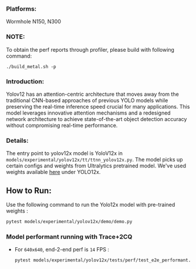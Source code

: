 ### Platforms:

Wormhole N150, N300

### NOTE:

To obtain the perf reports through profiler, please build with following command:
```
./build_metal.sh -p
```

### Introduction:

Yolov12 has an attention-centric architecture that moves away from the traditional CNN-based approaches of previous YOLO models while preserving the real-time inference speed crucial for many applications. This model leverages innovative attention mechanisms and a redesigned network architecture to achieve state-of-the-art object detection accuracy without compromising real-time performance.

### Details:
The entry point to yolov12x model is YoloV12x in `models/experimental/yolov12x/tt/ttnn_yolov12x.py`. The model picks up certain configs and weights from Ultralytics pretrained model. We've used weights available [here](https://docs.ultralytics.com/models/yolo12/#performance-metrics) under YOLO12x.

## How to Run:

Use the following command to run the Yolo12x model with pre-trained weights :
```sh
pytest models/experimental/yolov12x/demo/demo.py
```

### Model performant running with Trace+2CQ

- For `640x640`, end-2-end perf is `14` FPS :
    ```sh
    pytest models/experimental/yolov12x/tests/perf/test_e2e_performant.py::test_e2e_performant
    ```
